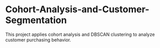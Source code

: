 # Cohort-Analysis-and-Customer-Segmentation
This project applies cohort analysis and DBSCAN clustering to analyze customer purchasing behavior. 
